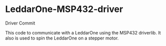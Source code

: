 # LeddarOne-MSP432-driver
Driver Commit

This code to communicate with a LeddarOne using the MSP432 driverlib. It also is used to spin the LeddarOne on a stepper motor.
